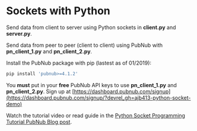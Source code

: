 # Sockets with Python

Send data from client to server using Python sockets in **client.py** and **server.py**.

Send data from peer to peer (client to client) using PubNub with **pn_client_1.py** and **pn_client_2.py**.

Install the PubNub package with pip (lastest as of 01/2019):
```bash
pip install 'pubnub>=4.1.2'
```

You **must** put in your **free** PubNub API keys to use **pn_client_1.py** and **pn_client_2.py**. Sign up at [https://dashboard.pubnub.com/signup](https://dashboard.pubnub.com/signup/?devrel_gh=ajb413-python-socket-demo)

Watch the tutorial video or read guide in the [Python Socket Programming Tutorial PubNub Blog post](https://www.pubnub.com/blog/socket-programming-in-python-client-server-p2p/?devrel_gh=ajb413-python-socket-demo).
